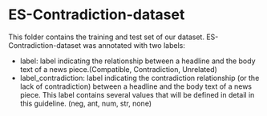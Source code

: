 # ES-Contradiction-dataset
This folder contains the training and test set of our dataset. ES-Contradiction-dataset was annotated with two labels:
* label: label indicating the relationship between a headline and the body text of a news
piece.(Compatible, Contradiction, Unrelated)
* label_contradiction: label indicating the contradiction relationship (or the lack of
contradiction) between a headline and the body text of a news piece. This label contains
several values that will be defined in detail in this guideline. (neg, ant, num, str, none)